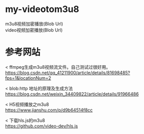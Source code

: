 # my-videotom3u8
m3u8视频加密播放(Blob Url)  
video视频加密播放(Blob Url)  

# 参考网站
< ffmpeg生成m3u8视频流文件。自己测试过很好用。  
	https://blog.csdn.net/qq_41211900/article/details/81698485?fps=1&locationNum=2  

< blob:http 地址的原理及生成方法  
	https://blog.csdn.net/weixin_34409822/article/details/91966486  

< H5视频播放之m3u8  
	https://www.jianshu.com/p/d9b64514f8cc  

< 下载hls.js的m3u8  
	https://github.com/video-dev/hls.js  
